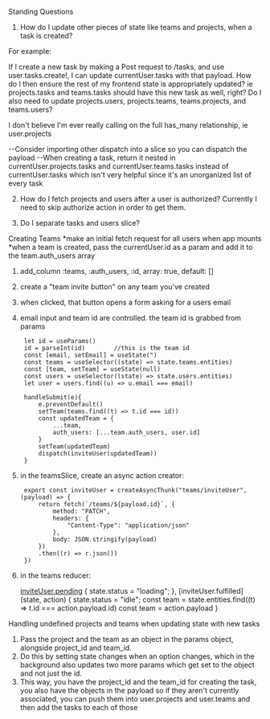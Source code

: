 Standing Questions
1. How do I update other pieces of state like teams and projects, when a task is created?

For example:

If I create a new task by making a Post request to /tasks, and use user.tasks.create!, I can update currentUser.tasks with that payload. How do I then ensure the rest of my frontend state is appropriately updated? ie projects.tasks and teams.tasks should have this new task as well, right? Do I also need to update projects.users, projects.teams, teams.projects, and teams.users?

I don't believe I'm ever really calling on the full has_many relationship, ie user.projects

--Consider importing other dispatch into a slice so you can dispatch the payload
--When creating a task, return it nested in currentUser.projects.tasks and currentUser.teams.tasks instead of currentUser.tasks which isn't very helpful since it's an unorganized list of every task


2. How do I fetch projects and users after a user is authorized? Currently I need to skip authorize action in order to get them.

3. Do I separate tasks and users slice?




Creating Teams
*make an initial fetch request for all users when app mounts
*when a team is created, pass the currentUser.id as a param and add it to the team.auth_users array

1. add_column :teams, :auth_users, :id, array: true, default: []
2. create a "team invite button" on any team you've created
3. when clicked, that button opens a form asking for a users email
4. email input and team id are controlled. the team id is grabbed from params
        
        let id = useParams()
        id = parseInt(id)        //this is the team id
        const [email, setEmail] = useState(")
        const teams = useSelector((state) => state.teams.entities)
        const [team, setTeam] = useState(null)
        const users = useSelector((state) => state.users.entities)
        let user = users.find((u) => u.email === email)

        handleSubmit(e){
            e.preventDefault()
            setTeam(teams.find((t) => t.id === id))
            const updatedTeam = {
                ...team,
                auth_users: [...team.auth_users, user.id]
            }
            setTeam(updatedTeam)
            dispatch(inviteUser(updatedTeam))
        }

5. in the teamsSlice, create an async action creator:

        export const inviteUser = createAsyncThunk("teams/inviteUser", (payload) => {
            return fetch(`/teams/${payload.id}`, {
                method: "PATCH",
                headers: {
                    "Content-Type": "application/json"
                },
                body: JSON.stringify(payload)
            })
            .then((r) => r.json())
        })

6. in the teams reducer:

    [inviteUser.pending](state) {
        state.status = "loading";
        },
    [inviteUser.fulfilled](state, action) {
        state.status = "idle";
        const team = state.entities.find((t) => t.id === action.payload.id)
        const team = action.payload
        }



Handling undefined projects and teams when updating state with new tasks
1. Pass the project and the team as an object in the params object, alongside project_id and team_id.
2. Do this by setting state changes when an option changes, which in the background also updates two more params which get set to the object and not just the id.
2. This way, you have the project_id and the team_id for creating the task, you also have the objects in the payload so if they aren't currently associated, you can push them into user.projects and user.teams and then add the tasks to each of those